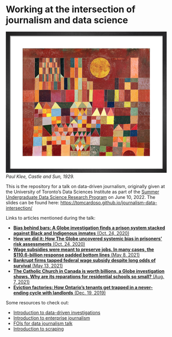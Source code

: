 # Working at the intersection of journalism and data science

![Paul Klee, Castle and Sun, 1929](https://github.com/tomcardoso/journalism-data-intersection/blob/main/img/klee.jpg?raw=true)
_Paul Klee, Castle and Sun, 1929._

This is the repository for a talk on data-driven journalism, originally given at the University of Toronto’s Data Sciences Institute as part of the [Summer Undergraduate Data Science Research Program](https://datasciences.utoronto.ca/suds-cohort-program-2022/) on June 10, 2022. The slides can be found here: https://tomcardoso.github.io/journalism-data-intersection/

Links to articles mentioned during the talk:

- [**Bias behind bars: A Globe investigation finds a prison system stacked against Black and Indigenous inmates** (Oct. 24, 2020)](https://www.theglobeandmail.com/canada/article-investigation-racial-bias-in-canadian-prison-risk-assessments/)
- [**How we did it: How The Globe uncovered systemic bias in prisoners’ risk assessments** (Oct. 24, 2020)](https://www.theglobeandmail.com/canada/article-investigation-racial-bias-in-canadian-prisons-methodology/)
- [**Wage subsidies were meant to preserve jobs. In many cases, the $110.6-billion response padded bottom lines** (May 8, 2021)](https://www.theglobeandmail.com/business/article-canada-emergency-wage-subsidy-data-analysis/)
- [**Bankrupt firms tapped federal wage subsidy despite long odds of survival** (May 13, 2021)](https://www.theglobeandmail.com/business/article-bankrupt-firms-tapped-federal-wage-subsidy-despite-long-odds-of/)
- [**The Catholic Church in Canada is worth billions, a Globe investigation shows. Why are its reparations for residential schools so small?** (Aug. 7, 2021)](https://www.theglobeandmail.com/canada/article-catholic-church-canadian-assets-investigation/)
- [**Eviction factories: How Ontario’s tenants get trapped in a never-ending cycle with landlords** (Dec. 19, 2019)](https://www.theglobeandmail.com/canada/toronto/article-toronto-ontario-housing-rental-eviction-data-landlords-tenants/)

Some resources to check out:

- [Introduction to data-driven investigations](https://github.com/tomcardoso/intro-data-investigation)
- [Introduction to enterprise journalism](https://github.com/tomcardoso/intro-enterprise-journalism)
- [FOIs for data journalism talk](https://github.com/tomcardoso/foi-data-journalism)
- [Introduction to scraping](https://github.com/tomcardoso/intro-to-scraping)
